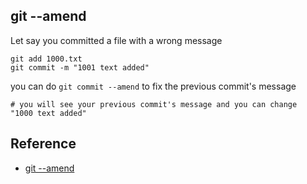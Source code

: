 ## git --amend

Let say you committed a file with a wrong message
```
git add 1000.txt
git commit -m "1001 text added"
```

you can do `git commit --amend` to fix the previous commit's message
```
# you will see your previous commit's message and you can change
"1000 text added"
```

## Reference
- [git --amend](https://backlog.com/ja/git-tutorial/stepup/28/)

